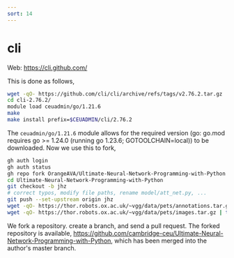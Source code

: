 ```yaml
---
sort: 14
---
```


# cli

Web: <https://cli.github.com/>

This is done as follows,

```bash
wget -qO- https://github.com/cli/cli/archive/refs/tags/v2.76.2.tar.gz | tar xfvz -
cd cli-2.76.2/
module load ceuadmin/go/1.21.6
make
make install prefix=$CEUADMIN/cli/2.76.2
```

The `ceuadmin/go/1.21.6` module allows for the required version (go: go.mod requires go >= 1.24.0 (running go 1.23.6; GOTOOLCHAIN=local)) to be downloaded. Now we use this to fork,

```bash
gh auth login
gh auth status
gh repo fork OrangeAVA/Ultimate-Neural-Network-Programming-with-Python --org cambridge-ceu
cd Ultimate-Neural-Network-Programming-with-Python
git checkout -b jhz
# correct typos, modify file paths, rename model/att_net.py, ...
git push --set-upstream origin jhz
wget -qO- https://thor.robots.ox.ac.uk/~vgg/data/pets/annotations.tar.gz | tar xfz -
wget -qO- https://thor.robots.ox.ac.uk/~vgg/data/pets/images.tar.gz | tar xfz -
```

We fork a repository. create a branch, and send a pull request. The forked repository is available, <https://github.com/cambridge-ceu/Ultimate-Neural-Network-Programming-with-Python>, which has been merged into the author's master branch.

